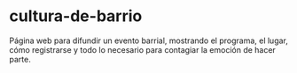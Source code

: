 # cultura-de-barrio
Página web para difundir un evento barrial, mostrando el programa, el lugar, cómo registrarse y todo lo necesario para contagiar la emoción de hacer parte.
